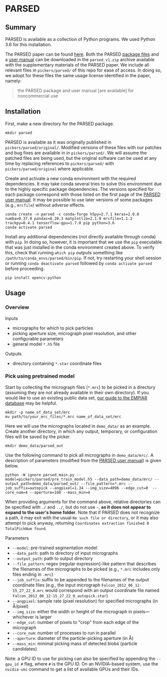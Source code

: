 # PARSED

## Summary

PARSED is available as a collection of Python programs. We used Python 3.6 for this installation.

The PARSED paper can be found [here](https://doi.org/10.1093/bioinformatics/btz728). Both the PARSED [package files](/pickers/parsed/original) and a [user manual](/pickers/parsed/PARSED_Manual_V1.pdf) can be downloaded in the `parsed_v1.zip` archive available with the supplementary materials of the PARSED paper. We include all relevant files in `pickers/parsed/` of this repo for ease of access. In doing so, we adopt for these files the same usage license identified in the paper, namely:

> the PARSED package and user manual [are available] for noncommercial use

## Installation

First, make a new directory for the PARSED package. 

```shell script
mkdir parsed
```

PARSED is available as it was originally published in `pickers/parsed/original/`. Modified versions of these files with our patches and bug fixes are available in in `pickers/parsed/`. We will assume the patched files are being used, but the original software can be used at any time by replacing references to `pickers/parsed/` with `pickers/parsed/original` where applicable.

Create and activate a new conda environment with the required dependencies. It may take conda several tries to solve this environment due to the highly specific package dependencies. The versions specified for each package correspond with those listed on the first page of the [PARSED user manual](/pickers/parsed/PARSED_Manual_V1.pdf). It may be possible to use later versions of some packages (e.g., `mrcfile`) without adverse effects.

```shell script
conda create -n parsed -c conda-forge h5py=2.7.1 keras=2.0.8 numba=0.37.0 pandas=0.20.3 matplotlib=2.1.0 mrcfile=1.1.2 trackpy=0.4.1 tensorflow-gpu=1.7.0 pip python=3.6
conda activate parsed
```

Install any additional dependencies (not directly available through conda) with `pip`. In doing so, however, it is important that we use the `pip` executable that was just installed in the conda environment created above. To verify this, check that running `which pip` outputs something like `/path/to/conda_envs/parsed/bin/pip`. If not, try restarting your shell session or running `conda deactivate parsed` followed by `conda activate parsed` before proceeding.

```shell script
pip install opencv-python
```

## Usage

### Overview

Inputs
- micrographs for which to pick particles
- picking aperture size, micrograph pixel resolution, and other configurable parameters
- general model `*.h5` file

Outputs
- directory containing `*.star` coordinate files

### Pick using pretrained model

Start by collecting the micrograph files (`*.mrc`) to be picked in a directory (assuming they are not already available in their own directory). If you would like to use an existing public data set, [our guide to the EMPIAR database](empiar.md) may be helpful.

```shell script
mkdir -p name_of_data_set/mrc
mv path/to/your_mrc_files/*.mrc name_of_data_set/mrc
```

Here we will use the micrographs located in `demo_data/` as an example. Create another directory, in which any output, temporary, or configuration files will be saved by the picker.

```shell script
mkdir demo_data/parsed_out
```

Use the following command to pick all micrographs in `demo_data/mrc/`. A description of parameters (modified from the [PARSED user manual](/pickers/parsed/PARSED_Manual_V1.pdf)) is given below.

```shell script
python -W ignore parsed_main.py --model=pickers/parsed/pre_train_model.h5 --data_path=demo_data/mrc/ --output_path=demo_data/parsed_out/ --file_pattern=*.mrc --job_suffix=autopick --angpixel=1.34 --img_size=4096 --edge_cut=0  --core_num=4 --aperture=160 --mass_min=4
```

When providing arguments for the command above, relative directories can be specified with `./` and `../`, but do not use `~`, **as it does not appear to expand to the user's home folder**. Note that if PARSED does not recognize a path, it may exit with the usual `No such file or directory`, or it may also attempt to pick anyway, returning `Coordinates extraction finished 0 TotalPickNum found`.

Parameters
- `--model`: pre-trained segmentation model
- `--data_path`: path to directory of input micrographs
- `--output_path`: path to output directory
- `--file_pattern`: regex (regular expression)-like pattern that describes the filenames of the micrographs to be picked (e.g., `*.mrc` includes only files ending in `.mrc`)
- `--job_suffix`: suffix to be appended to the filenames of the output coordinate files (e.g., the input micrograph `Falcon_2012_06_12-15_27_22_0.mrc` would correspond with an output coordinate file named `Falcon_2012_06_12-15_27_22_0_autopick.star`)
- `--angpixel`: sample rate (pixel resolution) for specified micrographs (in Å/pixel)
- `--img_size`: either the width or height of the micrograph in pixels—whichever is larger
- `--edge_cut`: number of pixels to "crop" from each edge of the micrograph
- `--core_num`: number of processes to run in parallel
- `--aperture`: diameter of the particle-picking aperture (in Å)
- `--mass_min`: minimal picking mass of detected blobs (particle candidates)

Note: a GPU ID to use for picking can also be specified by appending the `--gpu_id #` flag, where `#` is the GPU ID. On an NVIDIA-based system, use the `nvidia-smi` command to get a list of available GPUs and their IDs.
